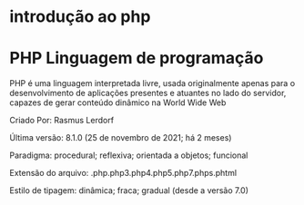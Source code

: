 # introdução ao php 

# PHP Linguagem de programação

PHP é uma linguagem interpretada livre, usada originalmente apenas para o desenvolvimento de aplicações presentes e atuantes no lado do servidor, capazes de gerar conteúdo dinâmico na World Wide Web


Criado Por: Rasmus Lerdorf

Última versão: 8.1.0 (25 de novembro de 2021; há 2 meses)

Paradigma: procedural; reflexiva; orientada a objetos; funcional

Extensão do arquivo: .php.php3.php4.php5.php7.phps.phtml


Estilo de tipagem: dinâmica; fraca; gradual (desde a versão 7.0)
